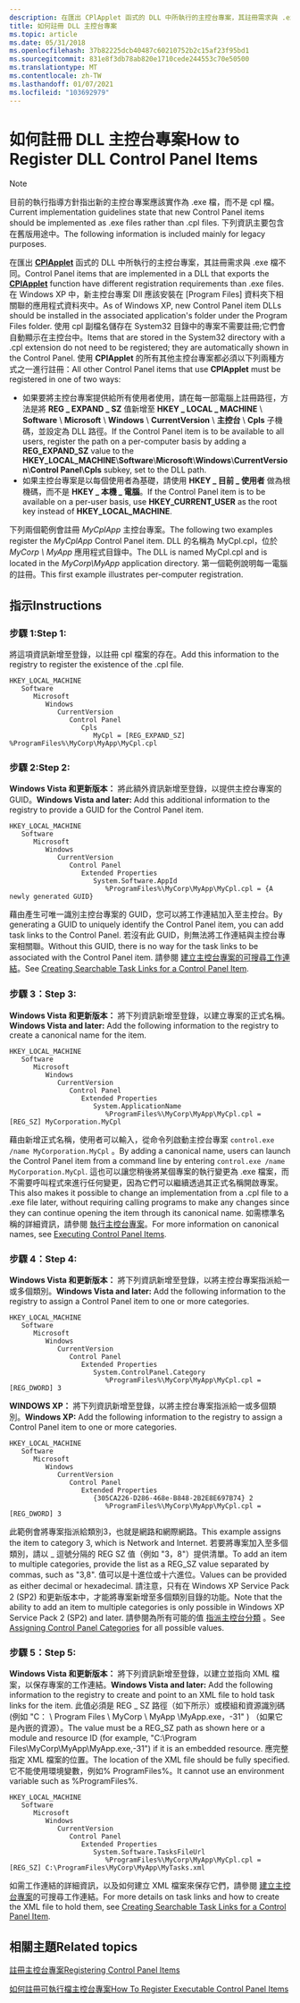 ```yaml
---
description: 在匯出 CPlApplet 函式的 DLL 中所執行的主控台專案，其註冊需求與 .exe 檔不同。
title: 如何註冊 DLL 主控台專案
ms.topic: article
ms.date: 05/31/2018
ms.openlocfilehash: 37b82225dcb40487c60210752b2c15af23f95bd1
ms.sourcegitcommit: 831e8f3db78ab820e1710cede244553c70e50500
ms.translationtype: MT
ms.contentlocale: zh-TW
ms.lasthandoff: 01/07/2021
ms.locfileid: "103692979"
---
```

# <a name="how-to-register-dll-control-panel-items"></a><span data-ttu-id="05e39-103">如何註冊 DLL 主控台專案</span><span class="sxs-lookup"><span data-stu-id="05e39-103">How to Register DLL Control Panel Items</span></span>

> [!Note]  
> <span data-ttu-id="05e39-104">目前的執行指導方針指出新的主控台專案應該實作為 .exe 檔，而不是 cpl 檔。</span><span class="sxs-lookup"><span data-stu-id="05e39-104">Current implementation guidelines state that new Control Panel items should be implemented as .exe files rather than .cpl files.</span></span> <span data-ttu-id="05e39-105">下列資訊主要包含在舊版用途中。</span><span class="sxs-lookup"><span data-stu-id="05e39-105">The following information is included mainly for legacy purposes.</span></span>

 

<span data-ttu-id="05e39-106">在匯出 [**CPlApplet**](/windows/win32/api/cpl/nc-cpl-applet_proc) 函式的 DLL 中所執行的主控台專案，其註冊需求與 .exe 檔不同。</span><span class="sxs-lookup"><span data-stu-id="05e39-106">Control Panel items that are implemented in a DLL that exports the [**CPlApplet**](/windows/win32/api/cpl/nc-cpl-applet_proc) function have different registration requirements than .exe files.</span></span> <span data-ttu-id="05e39-107">在 Windows XP 中，新主控台專案 Dll 應該安裝在 [Program Files] 資料夾下相關聯的應用程式資料夾中。</span><span class="sxs-lookup"><span data-stu-id="05e39-107">As of Windows XP, new Control Panel item DLLs should be installed in the associated application's folder under the Program Files folder.</span></span> <span data-ttu-id="05e39-108">使用 cpl 副檔名儲存在 System32 目錄中的專案不需要註冊;它們會自動顯示在主控台中。</span><span class="sxs-lookup"><span data-stu-id="05e39-108">Items that are stored in the System32 directory with a .cpl extension do not need to be registered; they are automatically shown in the Control Panel.</span></span> <span data-ttu-id="05e39-109">使用 **CPlApplet** 的所有其他主控台專案都必須以下列兩種方式之一進行註冊：</span><span class="sxs-lookup"><span data-stu-id="05e39-109">All other Control Panel items that use **CPlApplet** must be registered in one of two ways:</span></span>

-   <span data-ttu-id="05e39-110">如果要將主控台專案提供給所有使用者使用，請在每一部電腦上註冊路徑，方法是將 **REG \_ EXPAND \_ SZ** 值新增至 **HKEY \_ LOCAL \_ MACHINE** \\ **Software** \\ **Microsoft** \\ **Windows** \\ **CurrentVersion** \\ **主控台** \\ **Cpls** 子機碼，並設定為 DLL 路徑。</span><span class="sxs-lookup"><span data-stu-id="05e39-110">If the Control Panel item is to be available to all users, register the path on a per-computer basis by adding a **REG\_EXPAND\_SZ** value to the **HKEY\_LOCAL\_MACHINE**\\**Software**\\**Microsoft**\\**Windows**\\**CurrentVersion**\\**Control Panel**\\**Cpls** subkey, set to the DLL path.</span></span>
-   <span data-ttu-id="05e39-111">如果主控台專案是以每個使用者為基礎，請使用 **HKEY \_ 目前 \_ 使用者** 做為根機碼，而不是 **HKEY \_ 本機 \_ 電腦**。</span><span class="sxs-lookup"><span data-stu-id="05e39-111">If the Control Panel item is to be available on a per-user basis, use **HKEY\_CURRENT\_USER** as the root key instead of **HKEY\_LOCAL\_MACHINE**.</span></span>

<span data-ttu-id="05e39-112">下列兩個範例會註冊 *MyCplApp* 主控台專案。</span><span class="sxs-lookup"><span data-stu-id="05e39-112">The following two examples register the *MyCplApp* Control Panel item.</span></span> <span data-ttu-id="05e39-113">DLL 的名稱為 MyCpl.cpl，位於 *MyCorp \\ MyApp* 應用程式目錄中。</span><span class="sxs-lookup"><span data-stu-id="05e39-113">The DLL is named MyCpl.cpl and is located in the *MyCorp\\MyApp* application directory.</span></span> <span data-ttu-id="05e39-114">第一個範例說明每一電腦的註冊。</span><span class="sxs-lookup"><span data-stu-id="05e39-114">This first example illustrates per-computer registration.</span></span>

## <a name="instructions"></a><span data-ttu-id="05e39-115">指示</span><span class="sxs-lookup"><span data-stu-id="05e39-115">Instructions</span></span>

### <a name="step-1"></a><span data-ttu-id="05e39-116">步驟 1:</span><span class="sxs-lookup"><span data-stu-id="05e39-116">Step 1:</span></span>

<span data-ttu-id="05e39-117">將這項資訊新增至登錄，以註冊 cpl 檔案的存在。</span><span class="sxs-lookup"><span data-stu-id="05e39-117">Add this information to the registry to register the existence of the .cpl file.</span></span>

```
HKEY_LOCAL_MACHINE
   Software
      Microsoft
         Windows
            CurrentVersion
               Control Panel
                  Cpls
                     MyCpl = [REG_EXPAND_SZ] %ProgramFiles%\MyCorp\MyApp\MyCpl.cpl
```

### <a name="step-2"></a><span data-ttu-id="05e39-118">步驟 2:</span><span class="sxs-lookup"><span data-stu-id="05e39-118">Step 2:</span></span>

<span data-ttu-id="05e39-119">**Windows Vista 和更新版本：** 將此額外資訊新增至登錄，以提供主控台專案的 GUID。</span><span class="sxs-lookup"><span data-stu-id="05e39-119">**Windows Vista and later:** Add this additional information to the registry to provide a GUID for the Control Panel item.</span></span>

```
HKEY_LOCAL_MACHINE
   Software
      Microsoft
         Windows
            CurrentVersion
               Control Panel
                  Extended Properties
                     System.Software.AppId
                        %ProgramFiles%\MyCorp\MyApp\MyCpl.cpl = {A newly generated GUID}
```

<span data-ttu-id="05e39-120">藉由產生可唯一識別主控台專案的 GUID，您可以將工作連結加入至主控台。</span><span class="sxs-lookup"><span data-stu-id="05e39-120">By generating a GUID to uniquely identify the Control Panel item, you can add task links to the Control Panel.</span></span> <span data-ttu-id="05e39-121">若沒有此 GUID，則無法將工作連結與主控台專案相關聯。</span><span class="sxs-lookup"><span data-stu-id="05e39-121">Without this GUID, there is no way for the task links to be associated with the Control Panel item.</span></span> <span data-ttu-id="05e39-122">請參閱 [建立主控台專案的可搜尋工作連結](creating-searchable-task-links.md)。</span><span class="sxs-lookup"><span data-stu-id="05e39-122">See [Creating Searchable Task Links for a Control Panel Item](creating-searchable-task-links.md).</span></span>

### <a name="step-3"></a><span data-ttu-id="05e39-123">步驟 3：</span><span class="sxs-lookup"><span data-stu-id="05e39-123">Step 3:</span></span>

<span data-ttu-id="05e39-124">**Windows Vista 和更新版本：** 將下列資訊新增至登錄，以建立專案的正式名稱。</span><span class="sxs-lookup"><span data-stu-id="05e39-124">**Windows Vista and later:** Add the following information to the registry to create a canonical name for the item.</span></span>

```
HKEY_LOCAL_MACHINE
   Software
      Microsoft
         Windows
            CurrentVersion
               Control Panel
                  Extended Properties
                     System.ApplicationName
                        %ProgramFiles%\MyCorp\MyApp\MyCpl.cpl = [REG_SZ] MyCorporation.MyCpl
```

<span data-ttu-id="05e39-125">藉由新增正式名稱，使用者可以輸入，從命令列啟動主控台專案 `control.exe /name MyCorporation.MyCpl` 。</span><span class="sxs-lookup"><span data-stu-id="05e39-125">By adding a canonical name, users can launch the Control Panel item from a command line by entering `control.exe /name MyCorporation.MyCpl`.</span></span> <span data-ttu-id="05e39-126">這也可以讓您稍後將某個專案的執行變更為 .exe 檔案，而不需要呼叫程式來進行任何變更，因為它們可以繼續透過其正式名稱開啟專案。</span><span class="sxs-lookup"><span data-stu-id="05e39-126">This also makes it possible to change an implementation from a .cpl file to a .exe file later, without requiring calling programs to make any changes since they can continue opening the item through its canonical name.</span></span> <span data-ttu-id="05e39-127">如需標準名稱的詳細資訊，請參閱 [執行主控台專案](executing-control-panel-items.md)。</span><span class="sxs-lookup"><span data-stu-id="05e39-127">For more information on canonical names, see [Executing Control Panel Items](executing-control-panel-items.md).</span></span>

### <a name="step-4"></a><span data-ttu-id="05e39-128">步驟 4：</span><span class="sxs-lookup"><span data-stu-id="05e39-128">Step 4:</span></span>

<span data-ttu-id="05e39-129">**Windows Vista 和更新版本：** 將下列資訊新增至登錄，以將主控台專案指派給一或多個類別。</span><span class="sxs-lookup"><span data-stu-id="05e39-129">**Windows Vista and later:** Add the following information to the registry to assign a Control Panel item to one or more categories.</span></span>

```
HKEY_LOCAL_MACHINE
   Software
      Microsoft
         Windows
            CurrentVersion
               Control Panel
                  Extended Properties
                     System.ControlPanel.Category
                        %ProgramFiles%\MyCorp\MyApp\MyCpl.cpl = [REG_DWORD] 3
```

<span data-ttu-id="05e39-130">**WINDOWS XP：** 將下列資訊新增至登錄，以將主控台專案指派給一或多個類別。</span><span class="sxs-lookup"><span data-stu-id="05e39-130">**Windows XP:** Add the following information to the registry to assign a Control Panel item to one or more categories.</span></span>

```
HKEY_LOCAL_MACHINE
   Software
      Microsoft
         Windows
            CurrentVersion
               Control Panel
                  Extended Properties
                     {305CA226-D286-468e-B848-2B2E8E697B74} 2
                        %ProgramFiles%\MyCorp\MyApp\MyCpl.cpl = [REG_DWORD] 3
```

<span data-ttu-id="05e39-131">此範例會將專案指派給類別3，也就是網路和網際網路。</span><span class="sxs-lookup"><span data-stu-id="05e39-131">This example assigns the item to category 3, which is Network and Internet.</span></span> <span data-ttu-id="05e39-132">若要將專案加入至多個類別，請以 \_ 逗號分隔的 REG SZ 值（例如 "3，8"）提供清單。</span><span class="sxs-lookup"><span data-stu-id="05e39-132">To add an item to multiple categories, provide the list as a REG\_SZ value separated by commas, such as "3,8".</span></span> <span data-ttu-id="05e39-133">值可以是十進位或十六進位。</span><span class="sxs-lookup"><span data-stu-id="05e39-133">Values can be provided as either decimal or hexadecimal.</span></span> <span data-ttu-id="05e39-134">請注意，只有在 Windows XP Service Pack 2 (SP2) 和更新版本中，才能將專案新增至多個類別目錄的功能。</span><span class="sxs-lookup"><span data-stu-id="05e39-134">Note that the ability to add an item to multiple categories is only possible in Windows XP Service Pack 2 (SP2) and later.</span></span> <span data-ttu-id="05e39-135">請參閱為所有可能的值 [指派主控台分類](assigning-control-panel-categories.md) 。</span><span class="sxs-lookup"><span data-stu-id="05e39-135">See [Assigning Control Panel Categories](assigning-control-panel-categories.md) for all possible values.</span></span>

### <a name="step-5"></a><span data-ttu-id="05e39-136">步驟 5：</span><span class="sxs-lookup"><span data-stu-id="05e39-136">Step 5:</span></span>

<span data-ttu-id="05e39-137">**Windows Vista 和更新版本：** 將下列資訊新增至登錄，以建立並指向 XML 檔案，以保存專案的工作連結。</span><span class="sxs-lookup"><span data-stu-id="05e39-137">**Windows Vista and later:** Add the following information to the registry to create and point to an XML file to hold task links for the item.</span></span> <span data-ttu-id="05e39-138">此值必須是 REG \_ SZ 路徑（如下所示）或模組和資源識別碼 (例如 "C： \\ Program Files \\ MyCorp \\ MyApp \\MyApp.exe，-31" ) （如果它是內嵌的資源）。</span><span class="sxs-lookup"><span data-stu-id="05e39-138">The value must be a REG\_SZ path as shown here or a module and resource ID (for example, "C:\\Program Files\\MyCorp\\MyApp\\MyApp.exe,-31") if it is an embedded resource.</span></span> <span data-ttu-id="05e39-139">應完整指定 XML 檔案的位置。</span><span class="sxs-lookup"><span data-stu-id="05e39-139">The location of the XML file should be fully specified.</span></span> <span data-ttu-id="05e39-140">它不能使用環境變數，例如% ProgramFiles%。</span><span class="sxs-lookup"><span data-stu-id="05e39-140">It cannot use an environment variable such as %ProgramFiles%.</span></span>

```
HKEY_LOCAL_MACHINE
   Software
      Microsoft
         Windows
            CurrentVersion
               Control Panel
                  Extended Properties
                     System.Software.TasksFileUrl
                        %ProgramFiles%\MyCorp\MyApp\MyCpl.cpl = [REG_SZ] C:\ProgramFiles\MyCorp\MyApp\MyTasks.xml
```

<span data-ttu-id="05e39-141">如需工作連結的詳細資訊，以及如何建立 XML 檔案來保存它們，請參閱 [建立主控台專案](creating-searchable-task-links.md)的可搜尋工作連結。</span><span class="sxs-lookup"><span data-stu-id="05e39-141">For more details on task links and how to create the XML file to hold them, see [Creating Searchable Task Links for a Control Panel Item](creating-searchable-task-links.md).</span></span>

## <a name="related-topics"></a><span data-ttu-id="05e39-142">相關主題</span><span class="sxs-lookup"><span data-stu-id="05e39-142">Related topics</span></span>

<dl> <dt>

[<span data-ttu-id="05e39-143">註冊主控台專案</span><span class="sxs-lookup"><span data-stu-id="05e39-143">Registering Control Panel Items</span></span>](registering-control-panel-items.md)
</dt> <dt>

[<span data-ttu-id="05e39-144">如何註冊可執行檔主控台專案</span><span class="sxs-lookup"><span data-stu-id="05e39-144">How To Register Executable Control Panel Items</span></span>](how-to-register-an-executable-control-panel-item-registration-.md)
</dt> </dl>

 

 
